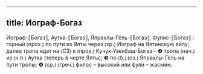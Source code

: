 
---
title: Иограф-Богаз
---
Иограф-⟦Богаз⟧, Аутка-⟦Богаз⟧, Япрахлы-Гёль-⟦Богаз⟧, Фулис-⟦Богаз⟧
: горный ⦅прох.⦆ по пути из Ялты через ⦅хр.⦆ Иограф на Ялтинскую яйлу; далее тропа идет на ⦅СЗ⦆ к ⦅прох.⦆ Кучук-Узенбаш-Богаз – ❷ тропа ⦅нач.⦆ из ⦅н.п.⦆ Аутка (теперь в черте Ялты); ❸ по ⦅б.⦆ ⦅оз.⦆ Япрахлы-Гёль на пути тропы; ❹ ⦅ср.⦆ ⦅греч.⦆ филос – высокий или фули – жасмин.
